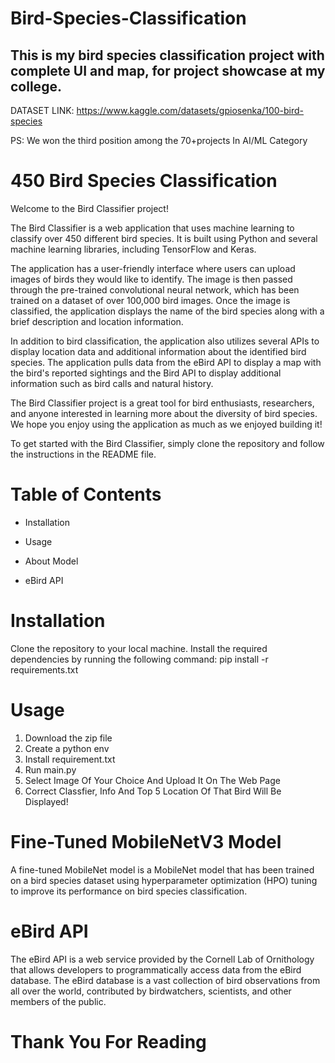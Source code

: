# Bird-Species-Classification
## This is my bird species classification project with complete UI and map, for project showcase at my college.
DATASET LINK: https://www.kaggle.com/datasets/gpiosenka/100-bird-species

PS: We won the third position among the 70+projects In AI/ML Category

# 450 Bird Species Classification
Welcome to the Bird Classifier project!

The Bird Classifier is a web application that uses machine learning to classify over 450 different bird species. It is built using Python and several machine learning libraries, including TensorFlow and Keras.

The application has a user-friendly interface where users can upload images of birds they would like to identify. The image is then passed through the pre-trained convolutional neural network, which has been trained on a dataset of over 100,000 bird images. Once the image is classified, the application displays the name of the bird species along with a brief description and location information.

In addition to bird classification, the application also utilizes several APIs to display location data and additional information about the identified bird species. The application pulls data from the eBird API to display a map with the bird's reported sightings and the Bird API to display additional information such as bird calls and natural history.

The Bird Classifier project is a great tool for bird enthusiasts, researchers, and anyone interested in learning more about the diversity of bird species. We hope you enjoy using the application as much as we enjoyed building it!

To get started with the Bird Classifier, simply clone the repository and follow the instructions in the README file.

# Table of Contents
*  Installation
-  Usage
+  About Model
*  eBird API
  
# Installation
Clone the repository to your local machine.
Install the required dependencies by running the following command:
pip install -r requirements.txt

# Usage
1. Download the zip file
2. Create a python env 
3. Install requirement.txt
4. Run main.py
5. Select Image Of Your Choice And Upload It On The Web Page
7. Correct Classfier, Info And Top 5 Location Of That Bird Will Be Displayed!


# Fine-Tuned MobileNetV3 Model
A fine-tuned MobileNet model is a MobileNet model that has been trained on a bird species dataset using hyperparameter optimization (HPO) tuning to improve its performance on bird species classification.

# eBird API 
The eBird API is a web service provided by the Cornell Lab of Ornithology that allows developers to programmatically access data from the eBird database. The eBird database is a vast collection of bird observations from all over the world, contributed by birdwatchers, scientists, and other members of the public.

# Thank You For Reading



